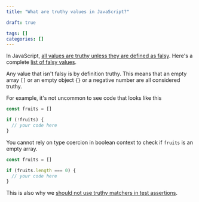 ```yaml
---
title: "What are truthy values in JavaScript?"

draft: true

tags: []
categories: []
---
```


In JavaScript, [all values are truthy unless they are defined as falsy](https://developer.mozilla.org/en-US/docs/Glossary/Truthy). Here's a complete [list of falsy values](https://developer.mozilla.org/en-US/docs/Glossary/Falsy). 

Any value that isn't falsy is by definition truthy. This means that an empty array `[]` or an empty object `{}` or a negative number are all considered truthy. 

For example, it's not uncommon to see code that looks like this

```js
const fruits = []

if (!fruits) {
  // your code here
}
```

You cannot rely on type coercion in boolean context to check if `fruits` is an empty array.

```js
const fruits = []

if (fruits.length === 0) {
  // your code here
}
```

This is also why we [should not use truthy matchers in test assertions](jest-avoid-toBeTruthy-toBeFalsy). 
